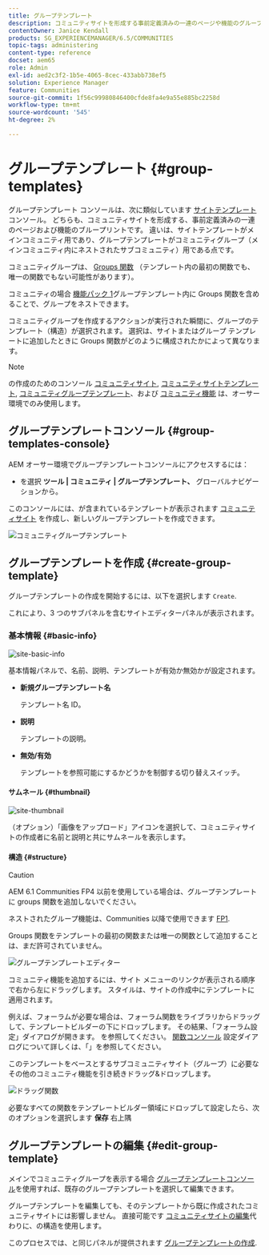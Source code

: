 ```yaml
---
title: グループテンプレート
description: コミュニティサイトを形成する事前定義済みの一連のページや機能のグループテンプレートコンソールにアクセスする方法を説明します。
contentOwner: Janice Kendall
products: SG_EXPERIENCEMANAGER/6.5/COMMUNITIES
topic-tags: administering
content-type: reference
docset: aem65
role: Admin
exl-id: aed2c3f2-1b5e-4065-8cec-433abb738ef5
solution: Experience Manager
feature: Communities
source-git-commit: 1f56c99980846400cfde8fa4e9a55e885bc2258d
workflow-type: tm+mt
source-wordcount: '545'
ht-degree: 2%

---
```


# グループテンプレート {#group-templates}

グループテンプレート コンソールは、次に類似しています [サイトテンプレート](/help/communities/sites.md) コンソール。 どちらも、コミュニティサイトを形成する、事前定義済みの一連のページおよび機能のブループリントです。 違いは、サイトテンプレートがメインコミュニティ用であり、グループテンプレートがコミュニティグループ（メインコミュニティ内にネストされたサブコミュニティ）用である点です。

コミュニティグループは、 [Groups 関数](/help/communities/functions.md#groups-function) （テンプレート内の最初の関数でも、唯一の関数でもない可能性があります）。

コミュニティの場合 [機能パック 1](/help/communities/deploy-communities.md#latestfeaturepack)グループテンプレート内に Groups 関数を含めることで、グループをネストできます。

コミュニティグループを作成するアクションが実行された瞬間に、グループのテンプレート（構造）が選択されます。 選択は、サイトまたはグループ テンプレートに追加したときに Groups 関数がどのように構成されたかによって異なります。

>[!NOTE]
>
>の作成のためのコンソール [コミュニティサイト](/help/communities/sites-console.md), [コミュニティサイトテンプレート](/help/communities/sites.md), [コミュニティグループテンプレート](/help/communities/tools-groups.md)、および [コミュニティ機能](/help/communities/functions.md) は、オーサー環境でのみ使用します。

## グループテンプレートコンソール {#group-templates-console}

AEM オーサー環境でグループテンプレートコンソールにアクセスするには：

* を選択 **ツール | コミュニティ | グループテンプレート、** グローバルナビゲーションから。

このコンソールには、が含まれているテンプレートが表示されます [コミュニティサイト](/help/communities/sites-console.md) を作成し、新しいグループテンプレートを作成できます。

![コミュニティグループテンプレート](assets/groups-template.png)

## グループテンプレートを作成 {#create-group-template}

グループテンプレートの作成を開始するには、以下を選択します `Create`.

これにより、3 つのサブパネルを含むサイトエディターパネルが表示されます。

### 基本情報 {#basic-info}

![site-basic-info](assets/site-basic-info.png)

基本情報パネルで、名前、説明、テンプレートが有効か無効かが設定されます。

* **新規グループテンプレート名**

  テンプレート名 ID。

* **説明**

  テンプレートの説明。

* **無効/有効**

  テンプレートを参照可能にするかどうかを制御する切り替えスイッチ。

#### サムネール {#thumbnail}

![site-thumbnail](assets/site-thumbnail.png)

（オプション）「画像をアップロード」アイコンを選択して、コミュニティサイトの作成者に名前と説明と共にサムネールを表示します。

#### 構造 {#structure}

>[!CAUTION]
>
>AEM 6.1 Communities FP4 以前を使用している場合は、グループテンプレートに groups 関数を追加しないでください。
>
>ネストされたグループ機能は、Communities 以降で使用できます [FP1](/help/communities/communities.md#latestfeaturepack).
>
>Groups 関数をテンプレートの最初の関数または唯一の関数として追加することは、まだ許可されていません。

![グループテンプレートエディター](assets/template-editor.png)

コミュニティ機能を追加するには、サイト メニューのリンクが表示される順序で右から左にドラッグします。 スタイルは、サイトの作成中にテンプレートに適用されます。

例えば、フォーラムが必要な場合は、フォーラム関数をライブラリからドラッグして、テンプレートビルダーの下にドロップします。 その結果、「フォーラム設定」ダイアログが開きます。 を参照してください。 [関数コンソール](/help/communities/functions.md) 設定ダイアログについて詳しくは、「」を参照してください。

このテンプレートをベースとするサブコミュニティサイト（グループ）に必要なその他のコミュニティ機能を引き続きドラッグ&amp;ドロップします。

![ドラッグ関数](assets/dragfunctions.png)

必要なすべての関数をテンプレートビルダー領域にドロップして設定したら、次のオプションを選択します **保存** 右上隅

## グループテンプレートの編集 {#edit-group-template}

メインでコミュニティグループを表示する場合 [グループテンプレートコンソール](#group-templates-console)を使用すれば、既存のグループテンプレートを選択して編集できます。

グループテンプレートを編集しても、そのテンプレートから既に作成されたコミュニティサイトには影響しません。 直接可能です [コミュニティサイトの編集](/help/communities/sites-console.md#modify-structure)代わりに、の構造を使用します。

このプロセスでは、と同じパネルが提供されます [グループテンプレートの作成](#create-group-template).
